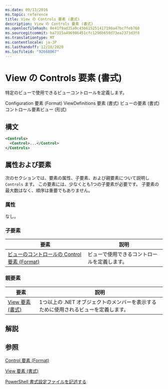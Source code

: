 ```yaml
---
ms.date: 09/13/2016
ms.topic: reference
title: View の Controls 要素 (書式)
description: View の Controls 要素 (書式)
ms.openlocfilehash: 0e41f9ad35a0c45b615251417198a47bc7feb760
ms.sourcegitcommit: ba7315a496986451cfc1296b659d73ea2373d3f0
ms.translationtype: MT
ms.contentlocale: ja-JP
ms.lasthandoff: 12/10/2020
ms.locfileid: "92668067"
---
```

# <a name="controls-element-for-view-format"></a>View の Controls 要素 (書式)

特定のビューで使用できるビューコントロールを定義します。

Configuration 要素 (Format) ViewDefinitions 要素 (書式) ビューの要素 (書式) コントロール要素ビュー (形式)

## <a name="syntax"></a>構文

```xml
<Controls>
  <Control>...</Control>
</Controls>
```

## <a name="attributes-and-elements"></a>属性および要素

次のセクションでは、要素の属性、子要素、および親要素について説明し `Controls` ます。 この要素には、少なくとも1つの子要素が必要です。 子要素の最大数はなく、順序は重要でもありません。

### <a name="attributes"></a>属性

なし。

### <a name="child-elements"></a>子要素

|要素|説明|
|-------------|-----------------|
|[ビューのコントロールの Control 要素 (Format)](./control-element-for-controls-for-view-format.md)|ビューで使用できるコントロールを定義します。|

### <a name="parent-elements"></a>親要素

|要素|説明|
|-------------|-----------------|
|[View 要素 (書式)](./view-element-format.md)|1つ以上の .NET オブジェクトのメンバーを表示するために使用されるビューを定義します。|

## <a name="remarks"></a>解説

## <a name="see-also"></a>参照

[Control 要素 (Format)](./control-element-for-controls-for-view-format.md)

[View 要素 (書式)](./view-element-format.md)

[PowerShell 書式設定ファイルを記述する](./writing-a-powershell-formatting-file.md)
